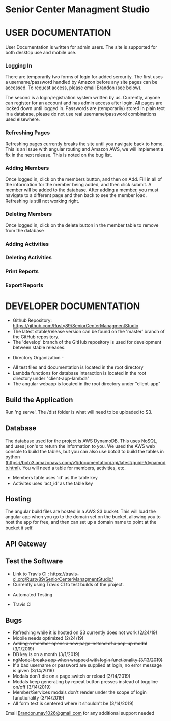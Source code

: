 # Senior Center Managment Studio

# USER DOCUMENTATION
User Documentation is written for admin users. The site is supported for both desktop use and mobile use.

### Logging In
There are temporarily two forms of login for added sercurity. The first uses a username/password handled by Amazon before any site pages can be accessed. To request access, please email Brandon (see below).

The second is a login/registration system written by us. Currently, anyone can register for an account and has admin access after login. All pages are locked down until logged in. Passwords are (temporarily) stored in plain text in a database, please do not use real username/password combinations used elsewhere. 


### Refreshing Pages
Refreshing pages currently breaks the site until you navigate back to home. This is an issue with angular routing and Amazon AWS, we will implement a fix in the next release. This is noted on the bug list. 

### Adding Members
Once logged in, click on the members button, and then on Add. Fill in all of the information for the member being added, and then click submit. A member will be added to the database. After adding a member, you must navigate to a different page and then back to see the member load. Refreshing is still not working right.

### Deleting Members
Once logged in, click on the delete button in the member table to remove from the database

### Adding Activities

### Deleting Activities

### Print Reports

### Export Reports

# DEVELOPER DOCUMENTATION
- Github Repository: https://github.com/Rusty89/SeniorCenterManagmentStudio
- The latest stable/release version can be found on the 'master' branch of the GitHub repository.
- The 'develop' branch of the GitHub repository is used for development between stable releases.
* Directory Organization - 
- All test files and documentation is located in the root directory
- Lambda functions for database interaction is located in the root directory under "client-app-lambda"
- The angular webapp is located in the root directory under "client-app"

## Build the Application
Run 'ng serve'. The /dist folder is what will need to be uploaded to S3.

## Database
The database used for the project is AWS DynamoDB. This uses NoSQL, and uses json's to return the information to you. We used the AWS web console to build the tables, but you can also use boto3 to build the tables in python (https://boto3.amazonaws.com/v1/documentation/api/latest/guide/dynamodb.html). You will need a table for members, activities, etc.
* Members table uses 'id' as the table key
* Activites uses 'act_id' as the table key

## Hosting
The angular build files are hosted in a AWS S3 bucket. This will load the angular app when you go to the domain set on the bucket, allowing you to host the app for free, and then can set up a domain name to point at the bucket it self. 

## API Gateway

## Test the Software
- Link to Travis CI : https://travis-ci.org/Rusty89/SeniorCenterManagmentStudio/
- Currently using Travis CI to test builds of the project.
* Automated Testing 
- Travis CI

## Bugs
* Refreshing while it is hosted on S3 currently does not work (2/24/19)
* Mobile needs optimized (2/24/19)
* ~~Adding a member opens a new page instead of a pop-up modal (3/1/2019)~~
* DB key is on a month (3/1/2019)
* ~~ngModel breaks app when wrapped with login functionality (3/13/2019)~~
* If a bad username or password are supplied at login, no error message is given (3/14/2019)
* Modals don't die on a page switch or reload (3/14/2019)
* Modals keep generating by repeat button presses instead of toggline on/off (3/14/2019)
* Member/Services modals don't render under the scope of login functionality (3/14/2019)
* All form text is centered where it shouldn't be (3/14/2019)

Email Brandon.may1026@gmail.com for any additional support needed


